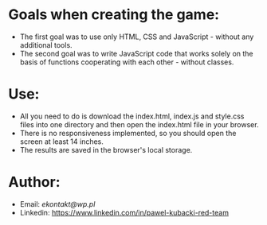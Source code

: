 <h1>Goals when creating the game:</h1>
<ul>
<li>The first goal was to use only HTML, CSS and JavaScript - without any additional tools.</li>
<li>The second goal was to write JavaScript code that works solely on the basis of functions cooperating with each other - without classes.</li>
</ul>
<h1>Use:</h1>
<ul>
<li>All you need to do is download the index.html, index.js and style.css files into one directory and then open the index.html file in your browser.</li>
<li>There is no responsiveness implemented, so you should open the screen at least 14 inches.</li>
<li>The results are saved in the browser's local storage.</li>
</ul>
<h1>Author:</h1>
<ul>
<li>Email: <em>ekontakt@wp.pl</em></li>
<li>Linkedin: <a href="https://www.linkedin.com/in/pawel-kubacki-red-team" rel="nofollow">https://www.linkedin.com/in/pawel-kubacki-red-team</a></li>
</ul>
